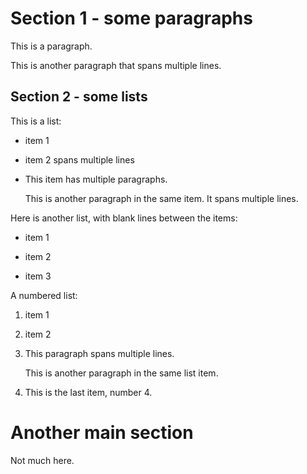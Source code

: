 Section 1 - some paragraphs
===========================
This is a paragraph.

This is another paragraph
that spans multiple lines.

Section 2 - some lists
----------------------
This is a list:

* item 1
* item 2
spans multiple lines
* This item has multiple paragraphs.

    This is another paragraph in the same item.
It spans multiple lines.

Here is another list, with blank lines between the items:

- item 1

+ item 2

* item 3

A numbered list:

1. item 1
2. item 2
3. This paragraph
    spans multiple lines.

    This is another paragraph in the same list item.
4. This is the last item, number 4.


Another main section
====================
Not much here.